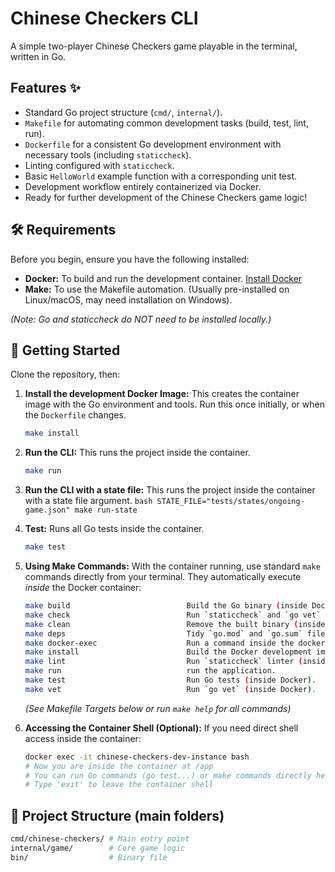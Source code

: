 # Chinese Checkers CLI

A simple two-player Chinese Checkers game playable in the terminal, written in Go.

## Features ✨

- Standard Go project structure (`cmd/`, `internal/`).
- `Makefile` for automating common development tasks (build, test, lint, run).
- `Dockerfile` for a consistent Go development environment with necessary tools (including `staticcheck`).
- Linting configured with `staticcheck`.
- Basic `HelloWorld` example function with a corresponding unit test.
- Development workflow entirely containerized via Docker.
- Ready for further development of the Chinese Checkers game logic!

## 🛠️ Requirements

Before you begin, ensure you have the following installed:

- **Docker:** To build and run the development container. [Install Docker](https://docs.docker.com/get-docker/)
- **Make:** To use the Makefile automation. (Usually pre-installed on Linux/macOS, may need installation on Windows).

_(Note: Go and staticcheck do NOT need to be installed locally.)_

## 🚀 Getting Started

Clone the repository, then:

1.  **Install the development Docker Image:**
    This creates the container image with the Go environment and tools. Run this once initially, or when the `Dockerfile` changes.

    ```bash
    make install
    ```

2.  **Run the CLI:**
    This runs the project inside the container.

    ```bash
    make run
    ```

3.  **Run the CLI with a state file:**
    This runs the project inside the container with a state file argument.
		```bash
		STATE_FILE="tests/states/ongoing-game.json" make run-state
		```

3.  **Test:**
    Runs all Go tests inside the container.

    ```bash
    make test
    ```

4.  **Using Make Commands:**
    With the container running, use standard `make` commands directly from your terminal. They automatically execute _inside_ the Docker container:

    ```bash
    make build                          Build the Go binary (inside Docker).
    make check                          Run `staticcheck` and `go vet` (inside Docker).
    make clean                          Remove the built binary (inside Docker).
    make deps                           Tidy `go.mod` and `go.sum` files (inside Docker).
    make docker-exec                    Run a command inside the docker container - Example: make docker-exec CMD="ls -l"
    make install                        Build the Docker development image.
    make lint                           Run `staticcheck` linter (inside Docker).
    make run                            run the application.
    make test                           Run Go tests (inside Docker).
    make vet                            Run `go vet` (inside Docker).
    ```

    _(See Makefile Targets below or run `make help` for all commands)_

5.  **Accessing the Container Shell (Optional):**
    If you need direct shell access inside the container:

    ```bash
    docker exec -it chinese-checkers-dev-instance bash
    # Now you are inside the container at /app
    # You can run Go commands (go test...) or make commands directly here.
    # Type 'exit' to leave the container shell
    ```

## 🧱 Project Structure (main folders)

```bash
cmd/chinese-checkers/ # Main entry point
internal/game/        # Core game logic
bin/                  # Binary file
```
